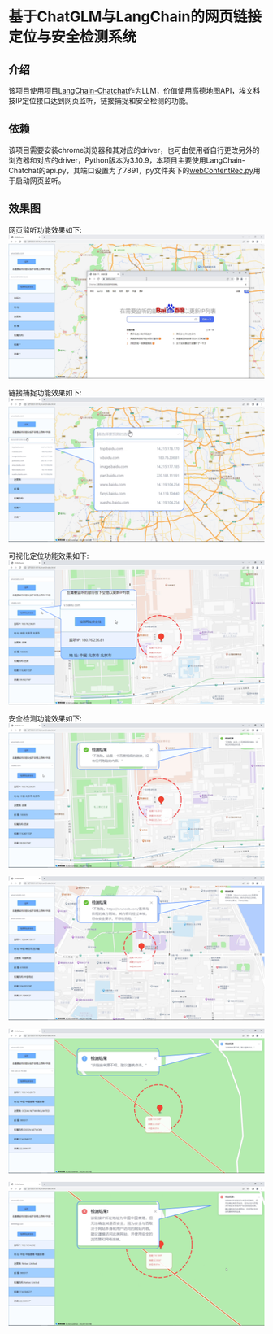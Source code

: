 # 基于ChatGLM与LangChain的网页链接定位与安全检测系统

## 介绍
该项目使用项目[LangChain-Chatchat](https://github.com/chatchat-space/Langchain-Chatchat)作为LLM，价值使用高德地图API，埃文科技IP定位接口达到网页监听，链接捕捉和安全检测的功能。

## 依赖
该项目需要安装chrome浏览器和其对应的driver，也可由使用者自行更改另外的浏览器和对应的driver，Python版本为3.10.9，本项目主要使用LangChain-Chatchat的api.py，其端口设置为了7891，py文件夹下的[webContentRec.py](./py/webContentRec.py)用于启动网页监听。

## 效果图
网页监听功能效果如下:
![网页监听](./imgs/monitor_suc1.png)

链接捕捉功能效果如下:
![链接捕捉](./imgs/monitor_list1L.png)

可视化定位功能效果如下:
![定位结果](./imgs/monitor_locateL.png)

安全检测功能效果如下:
![安全检测_1](./imgs/monitor_sec_judgeL.png)

![安全检测_2](./imgs/monitor_runoob_sec_judgeL.png)

![安全检测_3](./imgs/monitor_unsafe_sec_judgeL.png)

![安全检测_4](./imgs/monitor_unsafe_sec_judge2L.png)